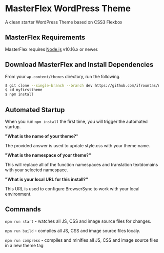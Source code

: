 # MasterFlex WordPress Theme
A clean starter WordPress Theme based on CSS3 Flexbox

## MasterFlex Requirements

MasterFlex requires [Node.js](https://nodejs.org) v10.16.x or newer.

## Download MasterFlex and Install Dependencies
From your `wp-content/themes` directory, run the following. 
```bash
$ git clone --single-branch --branch dev https://github.com/ifrountas/masterflex.git myfirsttheme
$ cd myfirsttheme
$ npm install
```

## Automated Startup 
When you run `npm install` the first time, you will trigger the automated startup. 

**"What is the name of your theme?"**

The provided answer is used to update style.css with your theme name.

**"What is the namespace of your theme?"**

This will replace all of the function namespaces and translation textdomains with your selected namespace.

**"What is your local URL for this install?"**

This URL is used to configure BrowserSync to work with your local environment.

## Commands
`npm run start` - watches all JS, CSS and image source files for changes. 

`npm run build` - compiles all JS, CSS and image source files localy.

`npm run compress` - compiles and minifies all JS, CSS and image source files in a new theme tag

